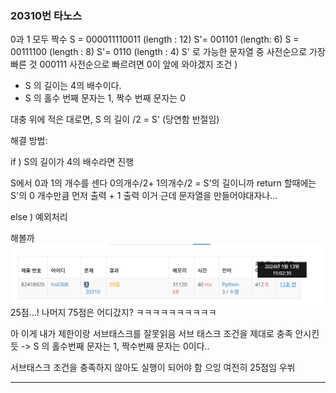 ### 20310번 타노스
0과 1 모두 짝수 
S = 000011110011 (length : 12)
S'= 001101 (length: 6)
S = 00111100 (length : 8)
S'= 0110 (length : 4)
S' 로 가능한 문자열 중 사전순으로 가장 빠른 것 
000111
사전순으로 빠르려면 0이 앞에 와야겠지
조건 ) 
- S 의 길이는 4의 배수이다.
- S 의 홀수 번째 문자는 1, 짝수 번째 문자는 0

대충 위에 적은 대로면, 
S 의 길이 /2 = S' (당연함 반절임)


해결 방법:

if ) S의 길이가 4의 배수라면 진행

S에서 0과 1의 개수를 센다
0의개수/2+ 1의개수/2 = S'의 길이니까
return 할때에는
S'의 0 개수만큼 먼저 출력 + 1 출력
이거 근데 문자열을 만들어야대자나...

else )
예외처리

해볼까
![image](image.png)
25점...! 나머지 75점은 어디갔지? ㅋㅋㅋㅋㅋㅋㅋㅋㅋㅋ

아 이게 내가 제한이랑 서브태스크를 잘못읽음
서브 태스크 조건을 제대로 충족 안시킨듯 
-> S 의 홀수번째 문자는 1, 짝수번째 문자는 0이다..

서브태스크 조건을 충족하지 않아도 실행이 되어야 함
으잉 여전히 25점임
우쒸 

---

### 